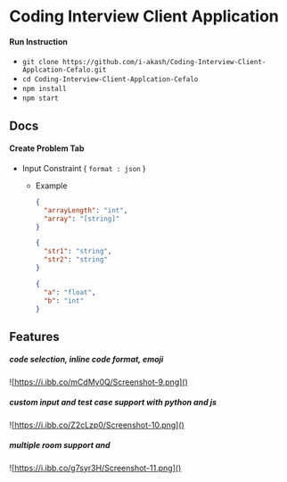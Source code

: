 # Coding Interview Client Application

#### Run Instruction

* `git clone https://github.com/i-akash/Coding-Interview-Client-Applcation-Cefalo.git`
* `cd Coding-Interview-Client-Applcation-Cefalo`
* `npm install`
* `npm start`



## Docs

#### Create Problem Tab

- Input Constraint ( `format : json` )

  - Example

    ```json
    {
      "arrayLength": "int",
      "array": "[string]"
    }
    ```

    ```json
    {
      "str1": "string",
      "str2": "string"
    }
    ```

    ```json
    {
      "a": "float",
      "b": "int"
    }
    ```



## Features

##### code selection, inline code format, emoji

![https://i.ibb.co/mCdMy0Q/Screenshot-9.png]()

##### custom input and test case support with python and js

![https://i.ibb.co/Z2cLzp0/Screenshot-10.png]()

##### multiple room support and 

![https://i.ibb.co/g7syr3H/Screenshot-11.png]()